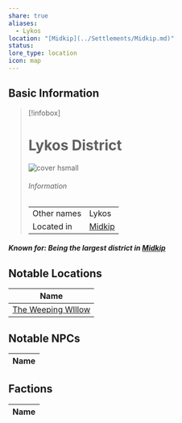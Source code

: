 ```yaml
---
share: true
aliases:
  - Lykos
location: "[Midkip](../Settlements/Midkip.md)"
status: 
lore_type: location
icon: map
---
```

## Basic Information
> [!infobox]
> # Lykos District
> ![cover hsmall](insertimage.png)
> ###### Information
> |   |  |
> | ---- | ---- |
> | Other names | Lykos|
> | Located in | [Midkip](../Settlements/Midkip.md)|
##### Known for: Being the largest district in [Midkip](../Settlements/Midkip.md)
## Notable Locations
| Name                                                              |
| ----------------------------------------------------------------- |
| [The Weeping WIllow](../Buildings/The%20Weeping%20WIllow.md) |

## Notable NPCs
| Name |
| ---- |

## Factions
| Name |
| ---- |
